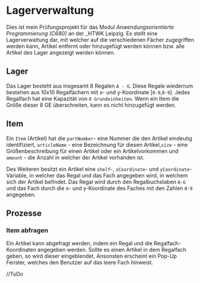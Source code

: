 # Lagerverwaltung

Dies ist mein Prüfungsprojekt für das Modul _Anwendungsorientierte Programmierung (C680)_ an der _HTWK Leipzig.
Es stellt eine Lagerverwaltung dar, mit welcher auf die verschiedenen Fächer zugegriffen werden kann, Artikel entfernt oder hinzugefügt werden können bzw. alle Artikel des Lager angezeigt werden können.

## Lager

Das Lager besteht aus insgesamt 8 Regalen `A - G`. Diese Regale wiederrum bestehen aus 10x10 Regalfächern mit x- und y-Koordinate [`0-9`,`0-9`]. Jedes Regalfach hat eine Kapazität von `8 Grundeinheiten`. Wenn ein Item die Größe dieser 8 GE überschreiten, kann es nicht hinzugefügt werden. 

## Item

Ein `Item` (Artikel) hat die `partNumber`- eine Nummer die den Artikel eindeutig identifiziert, `articleName` - eine Bezeichnung für diesen Artikel,`size` - eine Größenbeschreibung für einen Artikel oder ein Artikelvorkommen und `amount` - die Anzahl in welcher der Artikel vorhanden ist.

Des Weiteren besitzt ein Artikel eine `shelf`-, `xCoordinate`- und `yCoordinate`-Variable, in welcher das Regal und das Fach angegeben wird, in welchem sich der Artikel befindet. Das Regal wird durch den Regalbuchstaben `A-G` und das Fach durch die x- und y-Koordinate des Faches mit den Zahlen `0-9` angegeben.

## Prozesse

### Item abfragen

Ein Artikel kann abgefragt werden, indem ein Regal und die Regalfach-Koordinaten angegeben werden. Sollte es einen Artikel in dem Regalfach geben, so wird dieser eingeblendet. Ansonsten erscheint ein Pop-Up Fenster, welches den Benutzer auf das leere Fach hinweist.

//ToDo